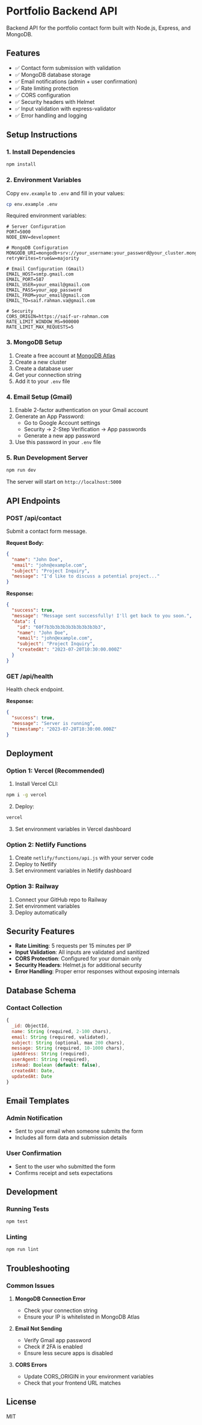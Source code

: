 # Portfolio Backend API

Backend API for the portfolio contact form built with Node.js, Express, and MongoDB.

## Features

- ✅ Contact form submission with validation
- ✅ MongoDB database storage
- ✅ Email notifications (admin + user confirmation)
- ✅ Rate limiting protection
- ✅ CORS configuration
- ✅ Security headers with Helmet
- ✅ Input validation with express-validator
- ✅ Error handling and logging

## Setup Instructions

### 1. Install Dependencies

```bash
npm install
```

### 2. Environment Variables

Copy `env.example` to `.env` and fill in your values:

```bash
cp env.example .env
```

Required environment variables:

```env
# Server Configuration
PORT=5000
NODE_ENV=development

# MongoDB Configuration
MONGODB_URI=mongodb+srv://your_username:your_password@your_cluster.mongodb.net/portfolio?retryWrites=true&w=majority

# Email Configuration (Gmail)
EMAIL_HOST=smtp.gmail.com
EMAIL_PORT=587
EMAIL_USER=your_email@gmail.com
EMAIL_PASS=your_app_password
EMAIL_FROM=your_email@gmail.com
EMAIL_TO=saif.rahman.va@gmail.com

# Security
CORS_ORIGIN=https://saif-ur-rahman.com
RATE_LIMIT_WINDOW_MS=900000
RATE_LIMIT_MAX_REQUESTS=5
```

### 3. MongoDB Setup

1. Create a free account at [MongoDB Atlas](https://www.mongodb.com/atlas)
2. Create a new cluster
3. Create a database user
4. Get your connection string
5. Add it to your `.env` file

### 4. Email Setup (Gmail)

1. Enable 2-factor authentication on your Gmail account
2. Generate an App Password:
   - Go to Google Account settings
   - Security → 2-Step Verification → App passwords
   - Generate a new app password
3. Use this password in your `.env` file

### 5. Run Development Server

```bash
npm run dev
```

The server will start on `http://localhost:5000`

## API Endpoints

### POST /api/contact

Submit a contact form message.

**Request Body:**
```json
{
  "name": "John Doe",
  "email": "john@example.com",
  "subject": "Project Inquiry",
  "message": "I'd like to discuss a potential project..."
}
```

**Response:**
```json
{
  "success": true,
  "message": "Message sent successfully! I'll get back to you soon.",
  "data": {
    "id": "60f7b3b3b3b3b3b3b3b3b3b3",
    "name": "John Doe",
    "email": "john@example.com",
    "subject": "Project Inquiry",
    "createdAt": "2023-07-20T10:30:00.000Z"
  }
}
```

### GET /api/health

Health check endpoint.

**Response:**
```json
{
  "success": true,
  "message": "Server is running",
  "timestamp": "2023-07-20T10:30:00.000Z"
}
```

## Deployment

### Option 1: Vercel (Recommended)

1. Install Vercel CLI:
```bash
npm i -g vercel
```

2. Deploy:
```bash
vercel
```

3. Set environment variables in Vercel dashboard

### Option 2: Netlify Functions

1. Create `netlify/functions/api.js` with your server code
2. Deploy to Netlify
3. Set environment variables in Netlify dashboard

### Option 3: Railway

1. Connect your GitHub repo to Railway
2. Set environment variables
3. Deploy automatically

## Security Features

- **Rate Limiting**: 5 requests per 15 minutes per IP
- **Input Validation**: All inputs are validated and sanitized
- **CORS Protection**: Configured for your domain only
- **Security Headers**: Helmet.js for additional security
- **Error Handling**: Proper error responses without exposing internals

## Database Schema

### Contact Collection

```javascript
{
  _id: ObjectId,
  name: String (required, 2-100 chars),
  email: String (required, validated),
  subject: String (optional, max 200 chars),
  message: String (required, 10-1000 chars),
  ipAddress: String (required),
  userAgent: String (required),
  isRead: Boolean (default: false),
  createdAt: Date,
  updatedAt: Date
}
```

## Email Templates

### Admin Notification
- Sent to your email when someone submits the form
- Includes all form data and submission details

### User Confirmation
- Sent to the user who submitted the form
- Confirms receipt and sets expectations

## Development

### Running Tests
```bash
npm test
```

### Linting
```bash
npm run lint
```

## Troubleshooting

### Common Issues

1. **MongoDB Connection Error**
   - Check your connection string
   - Ensure your IP is whitelisted in MongoDB Atlas

2. **Email Not Sending**
   - Verify Gmail app password
   - Check if 2FA is enabled
   - Ensure less secure apps is disabled

3. **CORS Errors**
   - Update CORS_ORIGIN in your environment variables
   - Check that your frontend URL matches

## License

MIT 